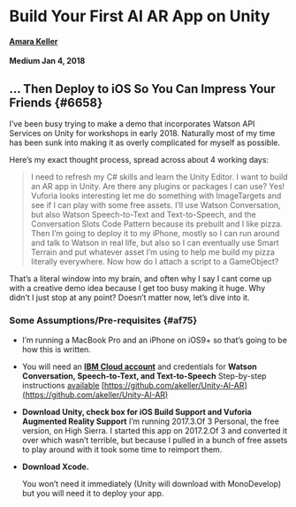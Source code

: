 # Build Your First AI AR App on Unity

#### [Amara Keller](https://medium.com/@MissAmaraKay?source=user_popover)

**Medium Jan 4, 2018**

## ... Then Deploy to iOS So You Can Impress Your Friends {#6658}

I’ve been busy trying to make a demo that incorporates Watson API Services on Unity for workshops in early 2018. Naturally most of my time has been sunk into making it as overly complicated for myself as possible.

Here’s my exact thought process, spread across about 4 working days:

> I need to refresh my C\# skills and learn the Unity Editor. I want to build an AR app in Unity. Are there any plugins or packages I can use? Yes! Vuforia looks interesting let me do something with ImageTargets and see if I can play with some free assets. I’ll use Watson Conversation, but also Watson Speech-to-Text and Text-to-Speech, and the Conversation Slots Code Pattern because its prebuilt and I like pizza. Then I’m going to deploy it to my iPhone, mostly so I can run around and talk to Watson in real life, but also so I can eventually use Smart Terrain and put whatever asset I’m using to help me build my pizza literally everywhere. Now how do I attach a script to a GameObject?

That’s a literal window into my brain, and often why I say I cant come up with a creative demo idea because I get too busy making it huge. Why didn’t I just stop at any point? Doesn’t matter now, let’s dive into it.

### Some Assumptions/Pre-requisites {#af75}

* I’m running a MacBook Pro and an iPhone on iOS9+ so that’s going to be how this is written.
* You will need an [**IBM Cloud account**](http://bluemix.net/) and credentials for **Watson Conversation, Speech-to-Text, and Text-to-Speech** Step-by-step instructions [available](https://github.com/akeller/Unity-AI-AR/blob/master/README.md) [https://github.com/akeller/Unity-AI-AR](https://github.com/akeller/Unity-AI-AR)
* **Download Unity, check box for iOS Build Support and Vuforia Augmented Reality Support** I’m running 2017.3.Of 3 Personal, the free version, on High Sierra. I started this app on 2017.2.Of 3 and converted it over which wasn’t terrible, but because I pulled in a bunch of free assets to play around with it took some time to reimport them.
* **Download Xcode.**

  You won’t need it immediately \(Unity will download with MonoDevelop\) but you will need it to deploy your app.

